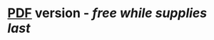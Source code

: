 # [PDF](http://pi.mozzarella.website/SURVEILLANCECAPITALISM.pdf) version - _**free** while supplies last_